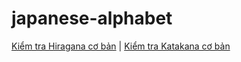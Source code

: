 # japanese-alphabet

[Kiểm tra Hiragana cơ bản](kiem-tra-hiragara-co-ban.html) | [Kiểm tra Katakana cơ bản](kiem-tra-katakana-co-ban.html)
